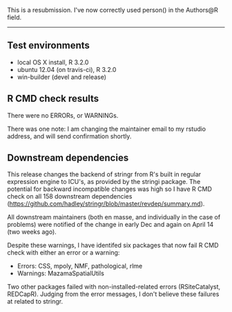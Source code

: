 This is a resubmission. I've now correctly used person() in the Authors@R field.

---

## Test environments
* local OS X install, R 3.2.0
* ubuntu 12.04 (on travis-ci), R 3.2.0
* win-builder (devel and release)

## R CMD check results
There were no ERRORs, or WARNINGs.

There was one note: I am changing the maintainer email to my rstudio address,
and will send confirmation shortly.

## Downstream dependencies
This release changes the backend of stringr from R's built in regular 
expression engine to ICU's, as provided by the stringi package. The potential 
for backward incompatible changes was high so I have R CMD check on all 158 
downstream dependencies (https://github.com/hadley/stringr/blob/master/revdep/summary.md). 

All downstream maintainers (both en masse, and individually in the case of 
problems) were notified of the change in early Dec and again on April 14
(two weeks ago). 

Despite these warnings, I have identifed six packages that now fail R CMD 
check with either an error or a warning:

* Errors: CSS, mpoly, NMF, pathological, rlme
* Warnings: MazamaSpatialUtils

Two other packages failed with non-installed-related errors (RSiteCatalyst, 
REDCapR). Judging from the error messages, I don't believe these failures
at related to stringr.
